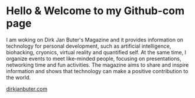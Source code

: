# Hello & Welcome to my Github-com page

I am woking on Dirk Jan Buter's Magazine and it provides information on technology for personal development, such as artificial intelligence, biohacking, cryonics, virtual reality and quantified self. At the same time, I organize events to meet like-minded people, focusing on presentations, networking time and fun activities. The magazine aims to share and inspire information and shows that technology can make a positive contribution to the world.

[dirkjanbuter.com](https://www.dirkjanbuter.com)
